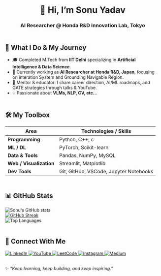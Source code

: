 <!-- 🌟 Sonu Yadav’s GitHub Profile README -->

<h1 align="center"> 👋 Hi, I’m Sonu Yadav  </h1>
<h3 align="center">AI Researcher @ Honda R&D Innovation Lab, Tokyo</h3>

<img src="https://raw.githubusercontent.com/andreasbm/readme/master/assets/lines/rainbow.png" width="100%" height="4px"/>

## 💼 What I Do & My Journey  

- 🎓 Completed M.Tech from **IIT Delhi** specializing in **Artificial Intelligence & Data Science**.  
- 💼 Currently working as **AI Researcher at Honda R&D, Japan**, focusing on interation System and Grounding Navigable Region.  
- 🏫 Mentor & educator: I share career direction, AI/ML roadmaps, and GATE strategies through talks & YouTube.  
- 💡 Passionate about **VLMs, NLP, CV, etc..**.  

<img src="https://github.com/andreasbm/readme/blob/master/assets/lines/rainbow.png" width="100%" height="4px">

## 🛠️ My Toolbox  

| Area | Technologies / Skills |
|------|-------------------------|
| **Programming** | Python, C++, c |
| **ML / DL** | PyTorch, Scikit-learn |
| **Data & Tools** | Pandas, NumPy, MySQL |
| **Web / Visualization** | Streamlit, Matplotlib |
| **Dev Tools** | Git, GitHub, VSCode, Jupyter Notebooks |

<img src="https://github.com/andreasbm/readme/blob/master/assets/lines/rainbow.png" width="100%" height="4px">

## 📊 GitHub Stats  

![Sonu's GitHub stats](https://github-readme-stats.vercel.app/api?username=sonuyadav5504&show_icons=true&theme=radical)  
[![GitHub Streak](https://github-readme-streak-stats.herokuapp.com?user=sonuyadav5504&theme=dark&hide_border=true)](https://git.io/streak-stats)  
![Top Languages](https://github-readme-stats.vercel.app/api/top-langs/?username=sonuyadav5504&layout=compact&theme=tokyonight)  

<img src="https://github.com/andreasbm/readme/blob/master/assets/lines/rainbow.png" width="100%" height="4px">

## 🚀 Connect With Me  

<p>
  <a href="https://www.linkedin.com/in/sonuyadav5504" target="_blank">
    <img src="https://img.icons8.com/color/48/000000/linkedin.png" alt="LinkedIn"/>
  </a>
  
  <a href="https://www.youtube.com/channel/UCRTPQpHlb5kf2Tiy0mITL-A" target="_blank">
    <img src="https://img.icons8.com/color/48/000000/youtube-play.png" alt="YouTube"/>
  </a>
  
  <a href="https://leetcode.com/sonuyadav5504" target="_blank">
    <img src="https://img.icons8.com/external-tal-revivo-color-tal-revivo/48/000000/external-level-up-your-coding-skills-and-quickly-land-a-job-logo-color-tal-revivo.png" alt="LeetCode"/>
  </a>
  
  <a href="https://www.instagram.com/sonuyadav5504" target="_blank">
    <img src="https://img.icons8.com/fluency/48/000000/instagram-new.png" alt="Instagram"/>
  </a>
  
  <a href="https://medium.com/@s4sonumonuasu" target="_blank">
    <img src="https://img.icons8.com/color/48/000000/medium-logo.png" alt="Medium"/>
  </a>
</p>

<img src="https://github.com/andreasbm/readme/blob/master/assets/lines/rainbow.png" width="100%" height="4px">

✨ *“Keep learning, keep building, and keep inspiring.”*  
